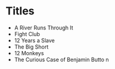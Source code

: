 # Titles

- A River Runs Through It
- Fight Club
- 12 Years a Slave
- The Big Short
- 12 Monkeys
- The Curious Case of Benjamin Butto
n
